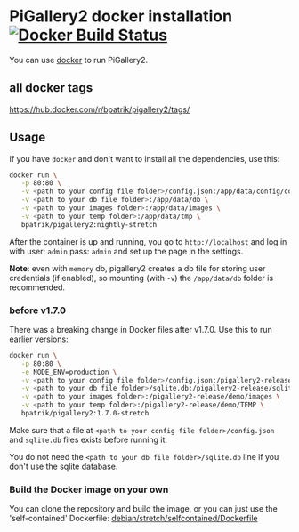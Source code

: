 # PiGallery2 docker installation [![Docker Build Status](https://img.shields.io/docker/build/bpatrik/pigallery2.svg)](https://hub.docker.com/r/bpatrik/pigallery2/)

You can use [docker](https://docs.docker.com/install/) to run PiGallery2.

## all docker tags
https://hub.docker.com/r/bpatrik/pigallery2/tags/

## Usage

If you have `docker` and don't want to install all the dependencies, use this:
```bash
docker run \
   -p 80:80 \
   -v <path to your config file folder>/config.json:/app/data/config/config.json \
   -v <path to your db file folder>:/app/data/db \
   -v <path to your images folder>:/app/data/images \
   -v <path to your temp folder>:/app/data/tmp \
   bpatrik/pigallery2:nightly-stretch
```

After the container is up and running, you go to `http://localhost` and log in with user: `admin` pass: `admin` and set up the page in the settings. 

**Note**: even with `memory` db, pigallery2 creates a db file for storing user credentials (if enabled), so mounting (with `-v`) the `/app/data/db` folder is recommended.

### before v1.7.0
There was a breaking change in Docker files after v1.7.0. Use this to run earlier versions:

```bash
docker run \
   -p 80:80 \
   -e NODE_ENV=production \
   -v <path to your config file folder>/config.json:/pigallery2-release/config.json \
   -v <path to your db file folder>/sqlite.db:/pigallery2-release/sqlite.db \
   -v <path to your images folder>:/pigallery2-release/demo/images \
   -v <path to your temp folder>:/pigallery2-release/demo/TEMP \
   bpatrik/pigallery2:1.7.0-stretch
```
Make sure that a file at `<path to your config file folder>/config.json` and `sqlite.db` files exists before running it. 

You do not need the `<path to your db file folder>/sqlite.db` line if you don't use the sqlite database.

 
 ### Build the Docker image on your own
 
 You can clone the repository and build the image, or you can just use the 'self-contained' Dockerfile: [debian/stretch/selfcontained/Dockerfile](amd64/debian-stretch/selfcontained/Dockerfile)
